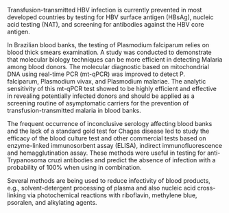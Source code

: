 Transfusion-transmitted HBV infection is currently prevented in most developed countries by testing for HBV surface antigen (HBsAg), nucleic acid testing (NAT), and screening for antibodies against the HBV core antigen.

In Brazilian blood banks, the testing of Plasmodium falciparum relies on blood thick smears examination. A study was conducted to demonstrate that molecular biology techniques can be more efficient in detecting Malaria among blood donors. The molecular diagnostic based on mitochondrial DNA using real-time PCR (mt-qPCR) was improved to detect P. falciparum, Plasmodium vivax, and Plasmodium malariae. The analytic sensitivity of this mt-qPCR test showed to be highly efficient and effective in revealing potentially infected donors and should be applied as a screening routine of asymptomatic carriers for the prevention of transfusion-transmitted malaria in blood banks.

The frequent occurrence of inconclusive serology affecting blood banks and the lack of a standard gold test for Chagas disease led to study the efficacy of the blood culture test and other commercial tests based on enzyme-linked immunosorbent assay (ELISA), indirect immunofluorescence and hemagglutination assay. These methods were useful in testing for anti-Trypanosoma cruzi antibodies and predict the absence of infection with a probability of 100% when using in combination.

Several methods are being used to reduce infectivity of blood products, e.g., solvent-detergent processing of plasma and also nucleic acid cross-linking via photochemical reactions with riboflavin, methylene blue,  psoralen, and alkylating agents.